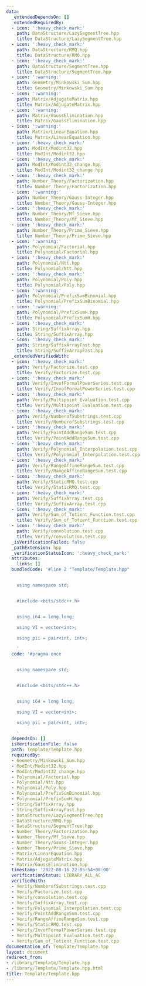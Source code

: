 ```yaml
---
data:
  _extendedDependsOn: []
  _extendedRequiredBy:
  - icon: ':heavy_check_mark:'
    path: DataStructure/LazySegmentTree.hpp
    title: DataStructure/LazySegmentTree.hpp
  - icon: ':heavy_check_mark:'
    path: DataStructure/RMQ.hpp
    title: DataStructure/RMQ.hpp
  - icon: ':heavy_check_mark:'
    path: DataStructure/SegmentTree.hpp
    title: DataStructure/SegmentTree.hpp
  - icon: ':warning:'
    path: Geometry/Minkowski_Sum.hpp
    title: Geometry/Minkowski_Sum.hpp
  - icon: ':warning:'
    path: Matrix/AdjugateMatrix.hpp
    title: Matrix/AdjugateMatrix.hpp
  - icon: ':warning:'
    path: Matrix/GaussElimination.hpp
    title: Matrix/GaussElimination.hpp
  - icon: ':warning:'
    path: Matrix/LinearEquation.hpp
    title: Matrix/LinearEquation.hpp
  - icon: ':heavy_check_mark:'
    path: ModInt/Modint32.hpp
    title: ModInt/Modint32.hpp
  - icon: ':heavy_check_mark:'
    path: ModInt/Modint32_change.hpp
    title: ModInt/Modint32_change.hpp
  - icon: ':heavy_check_mark:'
    path: Number_Theory/Factorization.hpp
    title: Number_Theory/Factorization.hpp
  - icon: ':warning:'
    path: Number_Theory/Gauss-Integer.hpp
    title: Number_Theory/Gauss-Integer.hpp
  - icon: ':heavy_check_mark:'
    path: Number_Theory/Mf_Sieve.hpp
    title: Number_Theory/Mf_Sieve.hpp
  - icon: ':heavy_check_mark:'
    path: Number_Theory/Prime_Sieve.hpp
    title: Number_Theory/Prime_Sieve.hpp
  - icon: ':warning:'
    path: Polynomial/Factorial.hpp
    title: Polynomial/Factorial.hpp
  - icon: ':heavy_check_mark:'
    path: Polynomial/Ntt.hpp
    title: Polynomial/Ntt.hpp
  - icon: ':heavy_check_mark:'
    path: Polynomial/Poly.hpp
    title: Polynomial/Poly.hpp
  - icon: ':warning:'
    path: Polynomial/PrefixSumBinomial.hpp
    title: Polynomial/PrefixSumBinomial.hpp
  - icon: ':warning:'
    path: Polynomial/PrefixSumH.hpp
    title: Polynomial/PrefixSumH.hpp
  - icon: ':heavy_check_mark:'
    path: String/SuffixArray.hpp
    title: String/SuffixArray.hpp
  - icon: ':heavy_check_mark:'
    path: String/SuffixArrayFast.hpp
    title: String/SuffixArrayFast.hpp
  _extendedVerifiedWith:
  - icon: ':heavy_check_mark:'
    path: Verify/Factorize.test.cpp
    title: Verify/Factorize.test.cpp
  - icon: ':heavy_check_mark:'
    path: Verify/InvofFormalPowerSeries.test.cpp
    title: Verify/InvofFormalPowerSeries.test.cpp
  - icon: ':heavy_check_mark:'
    path: Verify/Multipoint_Evaluation.test.cpp
    title: Verify/Multipoint_Evaluation.test.cpp
  - icon: ':heavy_check_mark:'
    path: Verify/NumberofSubstrings.test.cpp
    title: Verify/NumberofSubstrings.test.cpp
  - icon: ':heavy_check_mark:'
    path: Verify/PointAddRangeSum.test.cpp
    title: Verify/PointAddRangeSum.test.cpp
  - icon: ':heavy_check_mark:'
    path: Verify/Polynomial_Interpolation.test.cpp
    title: Verify/Polynomial_Interpolation.test.cpp
  - icon: ':heavy_check_mark:'
    path: Verify/RangeAffineRangeSum.test.cpp
    title: Verify/RangeAffineRangeSum.test.cpp
  - icon: ':heavy_check_mark:'
    path: Verify/StaticRMQ.test.cpp
    title: Verify/StaticRMQ.test.cpp
  - icon: ':heavy_check_mark:'
    path: Verify/SuffixArray.test.cpp
    title: Verify/SuffixArray.test.cpp
  - icon: ':heavy_check_mark:'
    path: Verify/Sum_of_Totient_Function.test.cpp
    title: Verify/Sum_of_Totient_Function.test.cpp
  - icon: ':heavy_check_mark:'
    path: Verify/convolution.test.cpp
    title: Verify/convolution.test.cpp
  _isVerificationFailed: false
  _pathExtension: hpp
  _verificationStatusIcon: ':heavy_check_mark:'
  attributes:
    links: []
  bundledCode: '#line 2 "Template/Template.hpp"


    using namespace std;


    #include <bits/stdc++.h>


    using i64 = long long;

    using VI = vector<int>;

    using pii = pair<int, int>;

    '
  code: '#pragma once


    using namespace std;


    #include <bits/stdc++.h>


    using i64 = long long;

    using VI = vector<int>;

    using pii = pair<int, int>;

    '
  dependsOn: []
  isVerificationFile: false
  path: Template/Template.hpp
  requiredBy:
  - Geometry/Minkowski_Sum.hpp
  - ModInt/Modint32.hpp
  - ModInt/Modint32_change.hpp
  - Polynomial/Factorial.hpp
  - Polynomial/Ntt.hpp
  - Polynomial/Poly.hpp
  - Polynomial/PrefixSumBinomial.hpp
  - Polynomial/PrefixSumH.hpp
  - String/SuffixArray.hpp
  - String/SuffixArrayFast.hpp
  - DataStructure/LazySegmentTree.hpp
  - DataStructure/RMQ.hpp
  - DataStructure/SegmentTree.hpp
  - Number_Theory/Factorization.hpp
  - Number_Theory/Mf_Sieve.hpp
  - Number_Theory/Gauss-Integer.hpp
  - Number_Theory/Prime_Sieve.hpp
  - Matrix/LinearEquation.hpp
  - Matrix/AdjugateMatrix.hpp
  - Matrix/GaussElimination.hpp
  timestamp: '2022-08-16 22:05:54+08:00'
  verificationStatus: LIBRARY_ALL_AC
  verifiedWith:
  - Verify/NumberofSubstrings.test.cpp
  - Verify/Factorize.test.cpp
  - Verify/convolution.test.cpp
  - Verify/SuffixArray.test.cpp
  - Verify/Polynomial_Interpolation.test.cpp
  - Verify/PointAddRangeSum.test.cpp
  - Verify/RangeAffineRangeSum.test.cpp
  - Verify/StaticRMQ.test.cpp
  - Verify/InvofFormalPowerSeries.test.cpp
  - Verify/Multipoint_Evaluation.test.cpp
  - Verify/Sum_of_Totient_Function.test.cpp
documentation_of: Template/Template.hpp
layout: document
redirect_from:
- /library/Template/Template.hpp
- /library/Template/Template.hpp.html
title: Template/Template.hpp
---
```

